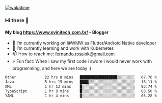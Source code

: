 [![wakatime](https://wakatime.com/badge/user/d5892087-17e6-46ab-8384-91a71a9b88d8.svg)](https://wakatime.com/@d5892087-17e6-46ab-8384-91a71a9b88d8)
### Hi there 👋

#### My blog https://www.ovinitech.com.br/ - Blogger

- 🔭 I’m currently working on @WMW as Flutter/Android Native developer
- 🌱 I’m currently learning and work with Kubernetes
- 📫 How to reach me: fernando.rosaink@gmail.com 
- ⚡ Fun fact: When i saw my first code i swore i would never work with programming, and here we are today :)

<!--START_SECTION:waka-->

```txt
Other             22 hrs 8 mins   █████████████████░░░░░░░░   67.76 %
Java              5 hrs 15 mins   ████░░░░░░░░░░░░░░░░░░░░░   16.11 %
XML               1 hr 13 mins    █░░░░░░░░░░░░░░░░░░░░░░░░   03.74 %
TypeScript        1 hr 8 mins     █░░░░░░░░░░░░░░░░░░░░░░░░   03.50 %
YAML              1 hr 4 mins     ▓░░░░░░░░░░░░░░░░░░░░░░░░   03.28 %
```

<!--END_SECTION:waka-->
